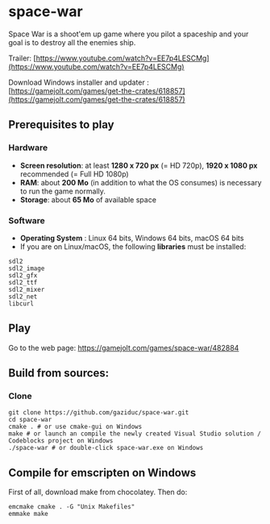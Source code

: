 # space-war
Space War is a shoot'em up game where you pilot a spaceship and your goal is to destroy all the enemies ship.

Trailer: [https://www.youtube.com/watch?v=EE7p4LESCMg](https://www.youtube.com/watch?v=EE7p4LESCMg)

Download Windows installer and updater : [https://gamejolt.com/games/get-the-crates/618857](https://gamejolt.com/games/get-the-crates/618857)

## Prerequisites to play
### Hardware
- **Screen resolution**: at least **1280 x 720 px** (= HD 720p), **1920 x 1080 px** recommended (= Full HD 1080p)
- **RAM**: about **200 Mo** (in addition to what the OS consumes) is necessary to run the game normally.
- **Storage**: about **65 Mo** of available space

### Software
- **Operating System** : Linux 64 bits, Windows 64 bits, macOS 64 bits
- If you are on Linux/macOS, the following **libraries** must be installed:
```
sdl2
sdl2_image
sdl2_gfx
sdl2_ttf
sdl2_mixer
sdl2_net
libcurl
```
## Play
Go to the web page: https://gamejolt.com/games/space-war/482884
## Build from sources:
### Clone
```shell
git clone https://github.com/gaziduc/space-war.git
cd space-war
cmake . # or use cmake-gui on Windows
make # or launch an compile the newly created Visual Studio solution / Codeblocks project on Windows
./space-war # or double-click space-war.exe on Windows
```

## Compile for emscripten on Windows

First of all, download make from chocolatey. Then do:
```shell
emcmake cmake . -G "Unix Makefiles"
emmake make
```
